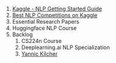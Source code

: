 
1. [Kaggle - NLP Getting Started Guide](https://www.kaggle.com/learn-guide/natural-language-processing)
2. [Best NLP Competitions on Kaggle](https://www.youtube.com/watch?v=-nH4OSyjwSI)
3. Essential Research Papers
4. Huggingface NLP Course
5. Backlog
   1. CS224n Course
   2. Deeplearning.ai NLP Specialization
   3. [Yannic Kilcher](https://www.youtube.com/watch?v=u1_qMdb0kYU&list=PL1v8zpldgH3pQwRz1FORZdChMaNZaR3pu)